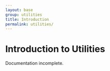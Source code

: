 ```yaml
---
layout: base
group: utilities
title: Introduction
permalink: utilities/
---
```


# Introduction to Utilities

<p class="hint hint--error">Documentation incomplete.</p>

<!--

    Explain Naming convention/scheme!

    <p class="intro">Utilities are reusable, interoperable, immutable, unassuming single-purpose CSS-classes. Use them to compose pretty much any element you like without writing CSS.</p>

    ## Features and Benefits

    Utility classes are the back bone of this frontend framework. You can use them in your markup to affect the layout of any element without the need to create a new style sheet.

    <p class="hint hint--error">Documentation incomplete.</p>

    {% comment %}
    - Reusable
    - Interoperable
    - Immutable
    - Unassuming
    - Available Classes
    - Examples
    {% endcomment %}
-->